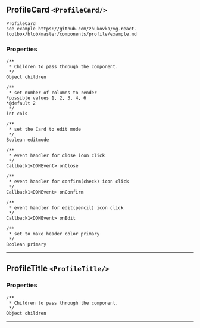 ## ProfileCard `<ProfileCard/>`

```
ProfileCard
see example https://github.com/zhukovka/vg-react-toolbox/blob/master/components/profile/example.md 
```

### Properties
```
/**
 * Children to pass through the component.  
 */
Object children

/**
 * set number of columns to render
*possible values 1, 2, 3, 4, 6
*@default 2  
 */
int cols

/**
 * set the Card to edit mode  
 */
Boolean editmode

/**
 * event handler for close icon click  
 */
Callback1<DOMEvent> onClose

/**
 * event handler for confirm(check) icon click  
 */
Callback1<DOMEvent> onConfirm

/**
 * event handler for edit(pencil) icon click  
 */
Callback1<DOMEvent> onEdit

/**
 * set to make header color primary  
 */
Boolean primary
```


------------------------------------------------------------------

## ProfileTitle `<ProfileTitle/>`

### Properties
```
/**
 * Children to pass through the component.  
 */
Object children
```


------------------------------------------------------------------

